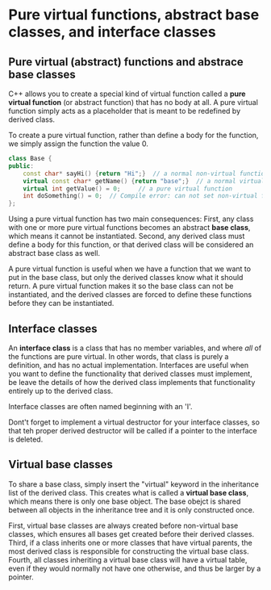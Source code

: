 # Pure virtual functions, abstract base classes, and interface classes
## Pure virtual (abstract) functions and abstrace base classes
C++ allows you to create a special kind of virtual function called a **pure virtual function** (or abstract function) that has no body at all. A pure virtual function simply acts as a placeholder that is meant to be redefined by derived class.

To create a pure virtual function, rather than define a body for the function, we simply assign the function the value 0.
```cpp
class Base {
public:
	const char* sayHi() {return "Hi";}	// a normal non-virtual function
	virtual const char* getName() {return "base";}	// a normal virtual function
	virtual int getValue() = 0;		// a pure virtual function
	int doSomething() = 0;	// Compile error: can not set non-virtual functions to 0
};
```
Using a pure virtual function has two main consequences: First, any class with one or more pure virtual functions becomes an abstract **base class**, which means it cannot be instantiated. Second, any derived class must define a body for this function, or that derived class will be considered an abstract base class as well.

A pure virtual function is useful when we have a function that we want to put in the base class, but only the derived classes know what it should return. A pure virtual function makes it so the base class can not be instantiated, and the derived classes are forced to define these functions before they can be instantiated.

## Interface classes
An **interface class** is a class that has no member variables, and where *all* of the functions are pure virtual. In other words, that class is purely a definition, and has no actual implementation. Interfaces are useful when you want to define the functionality that derived classes must implement, be leave the details of how the derived class implements that functionality entirely up to the derived class.

Interface classes are often named beginning with an 'I'.

Dont't forget to implement a virtual destructor for your interface classes, so that teh proper derived destructor will be called if a pointer to the interface is deleted.

## Virtual base classes
To share a base class, simply insert the "virtual" keyword in the inheritance list of the derived class. This creates what is called a **virtual base class**, which means there is only one base object. The base obejct is shared between all objects in the inheritance tree and it is only constructed once.

First, virtual base classes are always created before non-virtual base classes, which ensures all bases get created before their derived classes. Third, if a class inherits one or more classes that have virtual parents, the most derived class is responsible for constructing the virtual base class. Fourth, all classes inheriting a virtual base class will have a virtual table, even if they would normally not have one otherwise, and thus be larger by a pointer.
